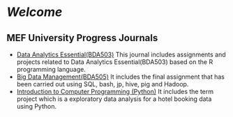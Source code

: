# *Welcome*

## MEF University Progress Journals
- [Data Analytics Essential(BDA503)](https://pjournal.github.io/mef04-baykano/)
This journal includes assignments and projects related to Data Analytics Essential(BDA503) based on the R programming language.
- [Big Data Management(BDA505)](BigDataFinal_OzanBarisBaykan.html)
It includes the final assignment that has been carried out using SQL, bash, jp, hive, pig and Hadoop.
- [Introduction to Computer Programming (Python)](https://github.com/obbaykan/obbaykan.github.io/blob/main/Hotel%20Booking%20Exploratory%20Data%20Analysis.html)
It includes the term project which is a exploratory data analysis for a hotel booking data using Python.
